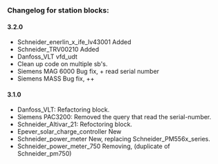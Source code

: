 ﻿### Changelog for station blocks:

#### 3.2.0
 - Schneider_enerlin_x_ife_lv43001	Added
 - Schneider_TRV00210			Added
 - Danfoss_VLT	 			vfd_udt
 - Clean up code on multiple sb's.
 - Siemens MAG 6000			Bug fix, + read serial number
 - Siemens MASS 			Bug fix, ++

#### 3.1.0
 - Danfoss_VLT: 			Refactoring block.
 - Siemens PAC3200:			Removed the query that read the serial-number.
 - Schneider_Altivar_21:		Refoctoring block.
 - Epever_solar_charge_controller	New 
 - Schneider_power_meter		New, replacing Schneider_PM556x_series.
 - Schneider_power_meter_750		Removing, (duplicate of Schneider_pm750)